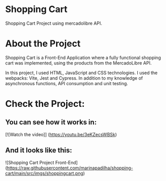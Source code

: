 # Shopping Cart
Shopping Cart Project using mercadolibre API.

# About the Project

Shopping Cart is a Front-End Application where a fully functional shopping cart was implemented, using the products from the MercadoLibre API.

In this project, I used HTML, JavaScript and CSS technologies.
I used the webpacks: Vite, Jest and Cypress.
In addition to my knowledge of asynchronous functions, API consumption and unit testing.

# Check the Project:

## You can see how it works in:

[![Watch the video]] (https://youtu.be/3eKZecsWBSk)

## And it looks like this:

![Shopping Cart Project Front-End] (https://raw.githubusercontent.com/marinapadilha/shopping-cart/main/src/imgs/shoppingcart.png)